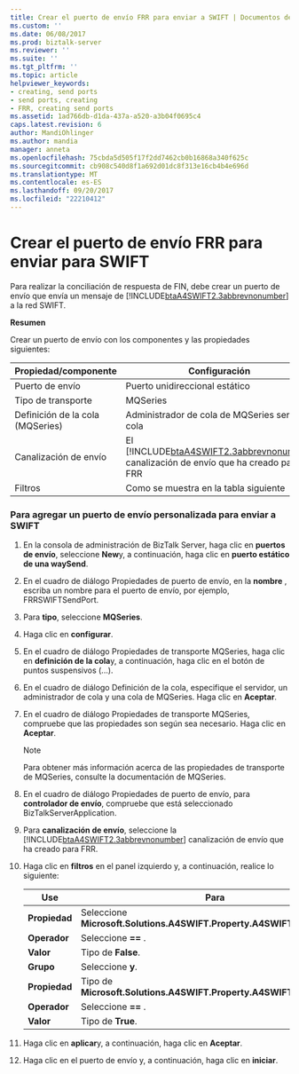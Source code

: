 ```yaml
---
title: Crear el puerto de envío FRR para enviar a SWIFT | Documentos de Microsoft
ms.custom: ''
ms.date: 06/08/2017
ms.prod: biztalk-server
ms.reviewer: ''
ms.suite: ''
ms.tgt_pltfrm: ''
ms.topic: article
helpviewer_keywords:
- creating, send ports
- send ports, creating
- FRR, creating send ports
ms.assetid: 1ad766db-d1da-437a-a520-a3b04f0695c4
caps.latest.revision: 6
author: MandiOhlinger
ms.author: mandia
manager: anneta
ms.openlocfilehash: 75cbda5d505f17f2dd7462cb0b16868a340f625c
ms.sourcegitcommit: cb908c540d8f1a692d01dc8f313e16cb4b4e696d
ms.translationtype: MT
ms.contentlocale: es-ES
ms.lasthandoff: 09/20/2017
ms.locfileid: "22210412"
---
```

# <a name="creating-the-frr-send-port-for-sending-to-swift"></a>Crear el puerto de envío FRR para enviar para SWIFT
Para realizar la conciliación de respuesta de FIN, debe crear un puerto de envío que envía un mensaje de [!INCLUDE[btaA4SWIFT2.3abbrevnonumber](../../includes/btaa4swift2-3abbrevnonumber-md.md)] a la red SWIFT.  
  
 **Resumen**  
  
 Crear un puerto de envío con los componentes y las propiedades siguientes:  
  
|Propiedad/componente|Configuración|  
|-------------------------|-------------|  
|Puerto de envío|Puerto unidireccional estático|  
|Tipo de transporte|MQSeries|  
|Definición de la cola (MQSeries)|Administrador de cola de MQSeries server cola|  
|Canalización de envío|El [!INCLUDE[btaA4SWIFT2.3abbrevnonumber](../../includes/btaa4swift2-3abbrevnonumber-md.md)] canalización de envío que ha creado para FRR|  
|Filtros|Como se muestra en la tabla siguiente|  
  
### <a name="to-add-a-custom-send-port-for-sending-to-swift"></a>Para agregar un puerto de envío personalizada para enviar a SWIFT  
  
1.  En la consola de administración de BizTalk Server, haga clic en **puertos de envío**, seleccione **New**y, a continuación, haga clic en **puerto estático de una waySend**.  
  
2.  En el cuadro de diálogo Propiedades de puerto de envío, en la **nombre** , escriba un nombre para el puerto de envío, por ejemplo, FRRSWIFTSendPort.  
  
3.  Para **tipo**, seleccione **MQSeries**.  
  
4.  Haga clic en **configurar**.  
  
5.  En el cuadro de diálogo Propiedades de transporte MQSeries, haga clic en **definición de la cola**y, a continuación, haga clic en el botón de puntos suspensivos (...).  
  
6.  En el cuadro de diálogo Definición de la cola, especifique el servidor, un administrador de cola y una cola de MQSeries. Haga clic en **Aceptar**.  
  
7.  En el cuadro de diálogo Propiedades de transporte MQSeries, compruebe que las propiedades son según sea necesario. Haga clic en **Aceptar**.  
  
    > [!NOTE]
    >  Para obtener más información acerca de las propiedades de transporte de MQSeries, consulte la documentación de MQSeries.  
  
8.  En el cuadro de diálogo Propiedades de puerto de envío, para **controlador de envío**, compruebe que está seleccionado BizTalkServerApplication.  
  
9. Para **canalización de envío**, seleccione la [!INCLUDE[btaA4SWIFT2.3abbrevnonumber](../../includes/btaa4swift2-3abbrevnonumber-md.md)] canalización de envío que ha creado para FRR.  
  
10. Haga clic en **filtros** en el panel izquierdo y, a continuación, realice lo siguiente:  
  
    |Use|Para|  
    |--------------|----------------|  
    |**Propiedad**|Seleccione **Microsoft.Solutions.A4SWIFT.Property.A4SWIFT_Failed**.|  
    |**Operador**|Seleccione  **==** .|  
    |**Valor**|Tipo de **False**.|  
    |**Grupo**|Seleccione **y**.|  
    |**Propiedad**|Tipo de **Microsoft.Solutions.A4SWIFT.Property.A4SWIFT_SwiftBound**.|  
    |**Operador**|Seleccione  **==** .|  
    |**Valor**|Tipo de **True**.|  
  
11. Haga clic en **aplicar**y, a continuación, haga clic en **Aceptar**.  
  
12. Haga clic en el puerto de envío y, a continuación, haga clic en **iniciar**.